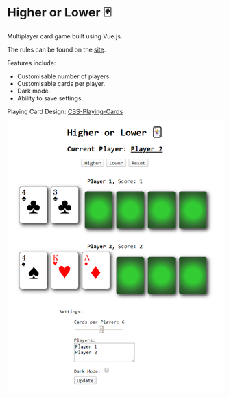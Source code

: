 # Higher or Lower :black_joker:

Multiplayer card game built using Vue.js.

The rules can be found on the [site](https://higherorlower.rishk.me).

Features include:

  - Customisable number of players.
  - Customisable cards per player.
  - Dark mode.
  - Ability to save settings.

Playing Card Design:
[CSS-Playing-Cards](http://selfthinker.github.com/CSS-Playing-Cards/)

![Screenshot of the game](img/demo.png)
